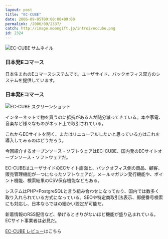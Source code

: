 ```yaml
---
layout: post
title: "EC-CUBE"
date: 2006-09-05T09:00:00+09:00
permalink: /2006/09/2337/
catch: http://image.moongift.jp/intro2/eccube.png
id: 2324
---
```

 ![EC-CUBE サムネイル](http://image.moongift.jp/intro2/eccube.t.png "EC-CUBE サムネイル")
  

### 日本発Eコマース
  
日本生まれのEコマースシステムです。ユーザサイド、バックオフィス双方のシステムを提供しています。  
<!--more-->  

### 日本発Eコマース
  

![EC-CUBE スクリーンショット](http://image.moongift.jp/intro2/eccube.png "EC-CUBE スクリーンショット")

  

インターネットで物を買うのに抵抗がある人が随分減ってきている。本や家電、音楽など様々なものがネット上で取引されている。

  

これからECサイトを開く、またはリニューアルしたいと思っている方はこれを導入してみるのはどうだろう。

  

今回紹介するオープンソース・ソフトウェアはEC-CUBE、国内発のECサイトオープンソース・ソフトウェアだ。

  

EC-CUBEはユーザサイドのECサイト画面と、バックオフィス側の商品、顧客、販売管理機能が一つになったソフトウェアだ。メールマガジン発行機能や、ポイント機能、検索結果のCSV保存機能などもある。

  

システムはPHP+PostgreSQLと言う組み合わせになっており、国内では数多く取り入れられている方式になっている。SEOや特定商取引法表示、郵便番号検索にも対応し、日本ならではの細かい設定が可能だ。

  

新着情報のRSS配信など、挙げるときりがないほど機能が盛り込まれている。ECサイト事業者は必見だ。

  

[EC-CUBE レビュー](http://oss.moongift.jp/review/i-2338.html)はこちら

